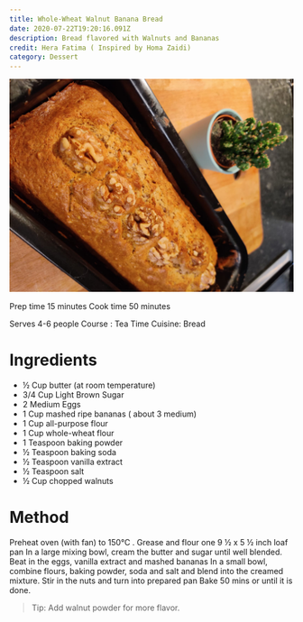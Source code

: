 ```yaml
---
title: Whole-Wheat Walnut Banana Bread
date: 2020-07-22T19:20:16.091Z
description: Bread flavored with Walnuts and Bananas
credit: Hera Fatima ( Inspired by Homa Zaidi)
category: Dessert
---
```

![](banana-bread.jpeg)

Prep time  15 minutes
Cook time  50 minutes

Serves   4-6 people
Course : Tea Time
Cuisine: Bread

# Ingredients

* ½ Cup butter (at room temperature) 
* 3/4 Cup Light Brown Sugar
* 2 Medium Eggs
* 1 Cup mashed ripe bananas ( about 3 medium)
* 1 Cup all-purpose flour 
* 1 Cup whole-wheat flour
* 1 Teaspoon baking powder
* ½ Teaspoon baking soda
* ½ Teaspoon vanilla extract 
* ½ Teaspoon salt
* ½ Cup chopped walnuts

# Method

Preheat oven (with fan)  to 150°C . 
Grease and flour one 9 ½ x 5 ½  inch loaf pan
In a large mixing bowl, cream the butter and sugar until well blended.
Beat in the eggs, vanilla extract and mashed bananas
In a small bowl, combine flours, baking powder, soda and salt and blend into the creamed mixture.
Stir in the nuts and turn into prepared pan
Bake 50 mins or until it is done.

> Tip:
> Add walnut powder for more flavor.